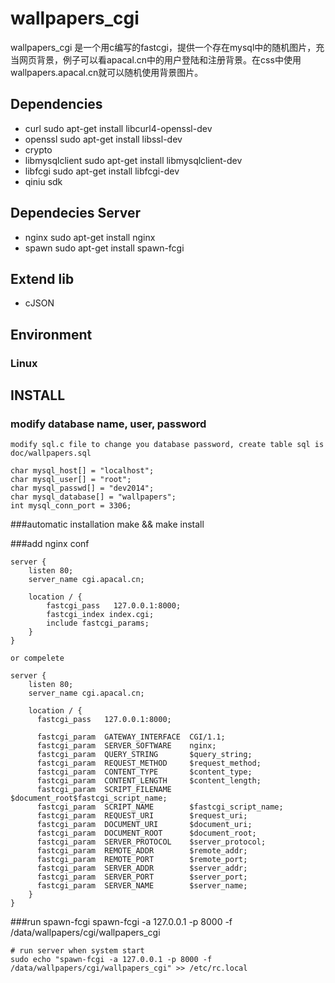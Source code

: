 wallpapers_cgi
==========
wallpapers_cgi 是一个用c编写的fastcgi，提供一个存在mysql中的随机图片，充当网页背景，例子可以看apacal.cn中的用户登陆和注册背景。在css中使用wallpapers.apacal.cn就可以随机使用背景图片。

## Dependencies

* curl
sudo apt-get install libcurl4-openssl-dev 
* openssl
sudo apt-get install libssl-dev
* crypto 
* libmysqlclient
sudo apt-get install libmysqlclient-dev
* libfcgi
sudo apt-get install libfcgi-dev
* qiniu sdk


## Dependecies Server

* nginx sudo apt-get install nginx
* spawn sudo apt-get install spawn-fcgi
## Extend lib
* cJSON

## Environment

### Linux


INSTALL
-------

### modify database name, user, password
    modify sql.c file to change you database password, create table sql is doc/wallpapers.sql

    char mysql_host[] = "localhost";
    char mysql_user[] = "root";
    char mysql_passwd[] = "dev2014";
    char mysql_database[] = "wallpapers";
    int mysql_conn_port = 3306;

###automatic installation
    make && make install

###add nginx conf
    
    server {
        listen 80;
        server_name cgi.apacal.cn;

        location / {
            fastcgi_pass   127.0.0.1:8000;
            fastcgi_index index.cgi;
            include fastcgi_params;
        }
    }

    or compelete

    server {
        listen 80;
        server_name cgi.apacal.cn;

        location / {
          fastcgi_pass   127.0.0.1:8000;

          fastcgi_param  GATEWAY_INTERFACE  CGI/1.1;
          fastcgi_param  SERVER_SOFTWARE    nginx;
          fastcgi_param  QUERY_STRING       $query_string;
          fastcgi_param  REQUEST_METHOD     $request_method;
          fastcgi_param  CONTENT_TYPE       $content_type;
          fastcgi_param  CONTENT_LENGTH     $content_length;
          fastcgi_param  SCRIPT_FILENAME    $document_root$fastcgi_script_name;
          fastcgi_param  SCRIPT_NAME        $fastcgi_script_name;
          fastcgi_param  REQUEST_URI        $request_uri;
          fastcgi_param  DOCUMENT_URI       $document_uri;
          fastcgi_param  DOCUMENT_ROOT      $document_root;
          fastcgi_param  SERVER_PROTOCOL    $server_protocol;
          fastcgi_param  REMOTE_ADDR        $remote_addr;
          fastcgi_param  REMOTE_PORT        $remote_port;
          fastcgi_param  SERVER_ADDR        $server_addr;
          fastcgi_param  SERVER_PORT        $server_port;
          fastcgi_param  SERVER_NAME        $server_name;
        }
    }



###run spawn-fcgi
    spawn-fcgi -a 127.0.0.1 -p 8000 -f /data/wallpapers/cgi/wallpapers_cgi

    # run server when system start
    sudo echo "spawn-fcgi -a 127.0.0.1 -p 8000 -f /data/wallpapers/cgi/wallpapers_cgi" >> /etc/rc.local

